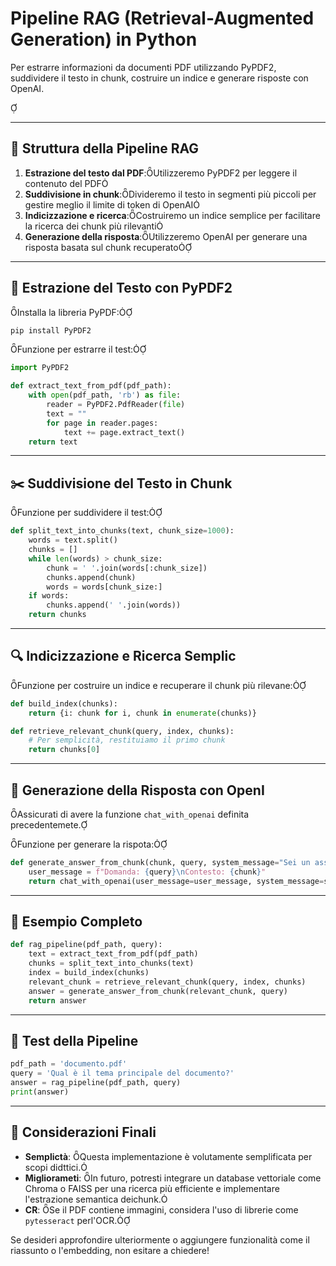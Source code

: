 

# Pipeline RAG (Retrieval-Augmented Generation) in Python

Per estrarre informazioni da documenti PDF utilizzando PyPDF2, suddividere il testo in chunk, costruire un indice e generare risposte con OpenAI.



---

## 🧱 Struttura della Pipeline RAG

1. **Estrazione del testo dal PDF**:Utilizzeremo PyPDF2 per leggere il contenuto del PDF
2. **Suddivisione in chunk**:Divideremo il testo in segmenti più piccoli per gestire meglio il limite di token di OpenAI
3. **Indicizzazione e ricerca**:Costruiremo un indice semplice per facilitare la ricerca dei chunk più rilevanti
4. **Generazione della risposta**:Utilizzeremo OpenAI per generare una risposta basata sul chunk recuperato

---

## 📄 Estrazione del Testo con PyPDF2
Installa la libreria PyPDF:

```bash
pip install PyPDF2
```

Funzione per estrarre il test:

```python
import PyPDF2

def extract_text_from_pdf(pdf_path):
    with open(pdf_path, 'rb') as file:
        reader = PyPDF2.PdfReader(file)
        text = ""
        for page in reader.pages:
            text += page.extract_text()
    return text
```

---

## ✂️ Suddivisione del Testo in Chunk
Funzione per suddividere il test:

```python
def split_text_into_chunks(text, chunk_size=1000):
    words = text.split()
    chunks = []
    while len(words) > chunk_size:
        chunk = ' '.join(words[:chunk_size])
        chunks.append(chunk)
        words = words[chunk_size:]
    if words:
        chunks.append(' '.join(words))
    return chunks
```

---

## 🔍 Indicizzazione e Ricerca Semplic

Funzione per costruire un indice e recuperare il chunk più rilevane:

```python
def build_index(chunks):
    return {i: chunk for i, chunk in enumerate(chunks)}

def retrieve_relevant_chunk(query, index, chunks):
    # Per semplicità, restituiamo il primo chunk
    return chunks[0]
```

---

## 🤖 Generazione della Risposta con OpenI

Assicurati di avere la funzione `chat_with_openai` definita precedentemete.

Funzione per generare la rispota:

```python
def generate_answer_from_chunk(chunk, query, system_message="Sei un assistente esperto."):
    user_message = f"Domanda: {query}\nContesto: {chunk}"
    return chat_with_openai(user_message=user_message, system_message=system_message)
```

---

## 🚀 Esempio Completo

```python
def rag_pipeline(pdf_path, query):
    text = extract_text_from_pdf(pdf_path)
    chunks = split_text_into_chunks(text)
    index = build_index(chunks)
    relevant_chunk = retrieve_relevant_chunk(query, index, chunks)
    answer = generate_answer_from_chunk(relevant_chunk, query)
    return answer
```

---

## 🧪 Test della Pipeline

```python
pdf_path = 'documento.pdf'
query = 'Qual è il tema principale del documento?'
answer = rag_pipeline(pdf_path, query)
print(answer)
```

---

## 📌 Considerazioni Finali

- **Semplictà**: Questa implementazione è volutamente semplificata per scopi didttici.
- **Migliorameti**: In futuro, potresti integrare un database vettoriale come Chroma o FAISS per una ricerca più efficiente e implementare l'estrazione semantica deichunk.
- **CR**: Se il PDF contiene immagini, considera l'uso di librerie come `pytesseract` perl'OCR.

Se desideri approfondire ulteriormente o aggiungere funzionalità come il riassunto o l'embedding, non esitare a chiedere! 
